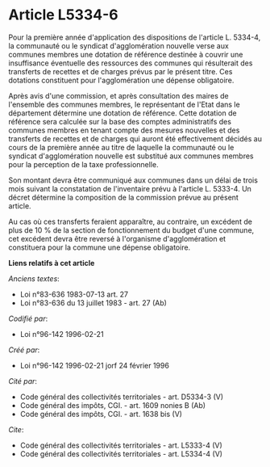 # Article L5334-6

Pour la première année d'application des dispositions de l'article L. 5334-4, la communauté ou le syndicat d'agglomération
nouvelle verse aux communes membres une dotation de référence destinée à couvrir une insuffisance éventuelle des ressources
des communes qui résulterait des transferts de recettes et de charges prévus par le présent titre. Ces dotations constituent
pour l'agglomération une dépense obligatoire. 

Après avis d'une commission, et après consultation des maires de l'ensemble des communes membres, le représentant de l'Etat
dans le département détermine une dotation de référence. Cette dotation de référence sera calculée sur la base des comptes
administratifs des communes membres en tenant compte des mesures nouvelles et des transferts de recettes et de charges qui
auront été effectivement décidés au cours de la première année au titre de laquelle la communauté ou le syndicat
d'agglomération nouvelle est substitué aux communes membres pour la perception de la taxe professionnelle. 

Son montant devra être communiqué aux communes dans un délai de trois mois suivant la constatation de l'inventaire prévu à
l'article L. 5333-4. Un décret détermine la composition de la commission prévue au présent article. 

Au cas où ces transferts feraient apparaître, au contraire, un excédent de plus de 10 % de la section de fonctionnement du
budget d'une commune, cet excédent devra être reversé à l'organisme d'agglomération et constituera pour la commune une
dépense obligatoire.

**Liens relatifs à cet article**

_Anciens textes_:

  - Loi n°83-636 1983-07-13 art. 27
  - Loi n°83-636 du 13 juillet 1983 - art. 27 (Ab)

_Codifié par_:

  - Loi n°96-142 1996-02-21

_Créé par_:

  - Loi n°96-142 1996-02-21 jorf 24 février 1996

_Cité par_:

  - Code général des collectivités territoriales - art. D5334-3 (V)
  - Code général des impôts, CGI. - art. 1609 nonies B (Ab)
  - Code général des impôts, CGI. - art. 1638 bis (V)

_Cite_:

  - Code général des collectivités territoriales - art. L5333-4 (V)
  - Code général des collectivités territoriales - art. L5334-4 (V)
